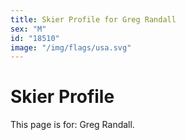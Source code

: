 ```yaml
---
title: Skier Profile for Greg Randall
sex: "M"
id: "18510"
image: "/img/flags/usa.svg" 
---
```


# Skier Profile

This page is for: Greg Randall.
    